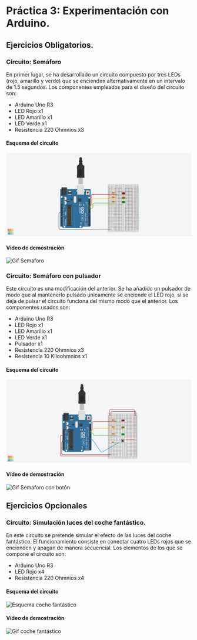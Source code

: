 # Práctica 3: Experimentación con Arduino.
## Ejercicios Obligatorios.
### Circuito: Semáforo

En primer lugar, se ha desarrollado un circuito compuesto por tres LEDs (rojo, amarillo y verde) que se encienden alternativamente
en un intervalo de 1.5 segundos. Los componentes empleados para el diseño del circuito son:
- Arduino Uno R3
- LED Rojo x1
- LED Amarillo x1
- LED Verde x1
- Resistencia 220 Ohmnios x3

#### Esquema del circuito

![Esquema Semaforo](https://github.com/mnc99/PDIH/blob/main/P3/Screenshots/semaphore_esquema.png?raw=true)

#### Vídeo de demostración


![Gif Semaforo](https://github.com/mnc99/PDIH/blob/main/P3/Videos_Fotos_Circuitos/semaphore.gif?raw=true)

### Circuito: Semáforo con pulsador

Este circuito es una modificación del anterior. Se ha añadido un pulsador de modo que al mantenerlo pulsado únicamente se
enciende el LED rojo, si se deja de pulsar el circuito funciona del mismo modo que el anterior. Los componentes usados son:
- Arduino Uno R3
- LED Rojo x1
- LED Amarillo x1
- LED Verde x1
- Pulsador x1
- Resistencia 220 Ohmnios x3
- Resistencia 10 Kiloohmnios x1

#### Esquema del circuito

![Esquema Semaforo con botón](https://github.com/mnc99/PDIH/blob/main/P3/Screenshots/semaphore_with_button_esquema.png?raw=true)

#### Vídeo de demostración


![Gif Semaforo con botón](https://github.com/mnc99/PDIH/blob/main/P3/Videos_Fotos_Circuitos/semaphore_with_button.gif?raw=true)

## Ejercicios Opcionales
### Circuito: Simulación luces del coche fantástico.

En este circuito se pretende simular el efecto de las luces del coche fantástico. El funcionamiento consiste en conectar cuatro
LEDs rojos que se encienden y apagan de manera secuencial. Los elementos de los que se compone el circuito son:
- Arduino Uno R3
- LED Rojo x4
- Resistencia 220 Ohmnios x4

#### Esquema del circuito

![Esquema coche fantástico](https://github.com/mnc99/PDIH/blob/main/P3/Screenshots/coche_fantástico_luces_esquema.png?raw=true)

#### Vídeo de demostración

![Gif coche fantástico]()
